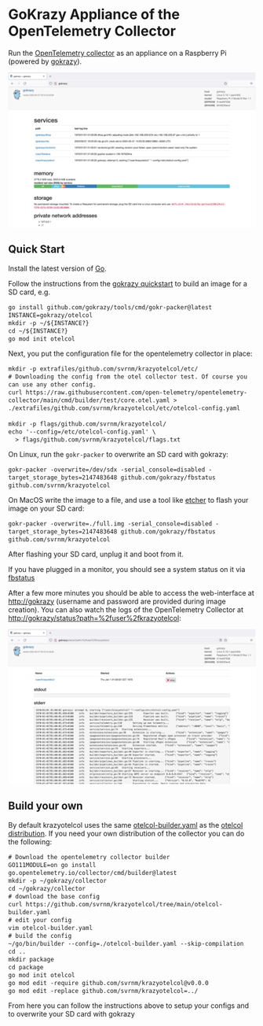 # GoKrazy Appliance of the OpenTelemetry Collector

Run the [OpenTelemetry collector](https://github.com/open-telemetry/opentelemetry-collector) as an appliance on a Raspberry Pi (powered by [gokrazy](https://gokrazy.org/)).

![A screenshot of the gokrazy webinterface showing that an instance of krazyotelcol is running.](./webinterface-home.png)

## Quick Start

Install the latest version of [Go](https://go.dev/).

Follow the instructions from the [gokrazy quickstart](https://gokrazy.org/quickstart/) to build an image for a SD card, e.g.

```shell
go install github.com/gokrazy/tools/cmd/gokr-packer@latest
INSTANCE=gokrazy/otelcol
mkdir -p ~/${INSTANCE?}
cd ~/${INSTANCE?}
go mod init otelcol
```

Next, you put the configuration file for the opentelemetry collector in place:

```shell
mkdir -p extrafiles/github.com/svrnm/krazyotelcol/etc/
# Downloading the config from the otel collector test. Of course you can use any other config.
curl https://raw.githubusercontent.com/open-telemetry/opentelemetry-collector/main/cmd/builder/test/core.otel.yaml > ./extrafiles/github.com/svrnm/krazyotelcol/etc/otelcol-config.yaml

mkdir -p flags/github.com/svrnm/krazyotelcol/
echo '--config=/etc/otelcol-config.yaml' \
  > flags/github.com/svrnm/krazyotelcol/flags.txt
```

On Linux, run the `gokr-packer` to overwrite an SD card with gokrazy:

```shell
gokr-packer -overwrite=/dev/sdx -serial_console=disabled -target_storage_bytes=2147483648 github.com/gokrazy/fbstatus github.com/svrnm/krazyotelcol
```

On MacOS write the image to a file, and use  a tool like [etcher](https://github.com/balena-io/etcher) to flash your image on your SD card:

```shell
gokr-packer -overwrite=./full.img -serial_console=disabled -target_storage_bytes=2147483648 github.com/gokrazy/fbstatus github.com/svrnm/krazyotelcol
```

After flashing your SD card, unplug it and boot from it.

If you have plugged in a monitor, you should see a system status on it via [fbstatus](https://github.com/gokrazy/fbstatus)

After a few more minutes you should be able to access the web-interface at [http://gokrazy](http://gokrazy) (username and password are provided during image creation). You can also watch the logs of the OpenTelemetry Collector at [http://gokrazy/status?path=%2fuser%2fkrazyotelcol](http://gokrazy/status?path=%2fuser%2fkrazyotelcol):

![A screenshot of the gokrazy webinterface showing the status of the OpenTelemetry Collector.](./webinterface-status.png)

## Build your own

By default krazyotelcol uses the same [otelcol-builder.yaml](./otelcol-builder.yaml) as the [otelcol distribution](https://github.com/open-telemetry/opentelemetry-collector-releases/tree/main/distributions/otelcol). If you need your own distribution of
the collector you can do the following:

```
# Download the opentelemetry collector builder
GO111MODULE=on go install go.opentelemetry.io/collector/cmd/builder@latest
mkdir -p ~/gokrazy/collector
cd ~/gokrazy/collector
# download the base config
curl https://github.com/svrnm/krazyotelcol/tree/main/otelcol-builder.yaml
# edit your config
vim otelcol-builder.yaml
# build the config
~/go/bin/builder --config=./otelcol-builder.yaml --skip-compilation
cd ..
mkdir package
cd package
go mod init otelcol
go mod edit -require github.com/svrnm/krazyotelcol@v0.0.0
go mod edit -replace github.com/svrnm/krazyotelcol=../
```

From here you can follow the instructions above to setup your configs and to overwrite your SD card with gokrazy